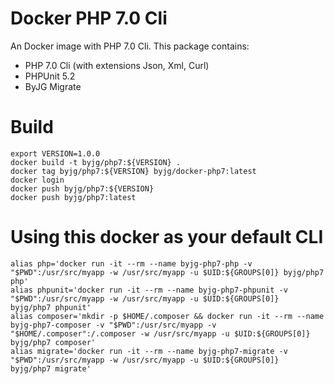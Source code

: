 # Docker PHP 7.0 Cli

An Docker image with PHP 7.0 Cli. This package contains:

- PHP 7.0 Cli (with extensions Json, Xml, Curl)
- PHPUnit 5.2
- ByJG Migrate

# Build

```
export VERSION=1.0.0
docker build -t byjg/php7:${VERSION} .
docker tag byjg/php7:${VERSION} byjg/docker-php7:latest
docker login
docker push byjg/php7:${VERSION}
docker push byjg/php7:latest
```

# Using this docker as your default CLI

```
alias php='docker run -it --rm --name byjg-php7-php -v "$PWD":/usr/src/myapp -w /usr/src/myapp -u $UID:${GROUPS[0]} byjg/php7 php'
alias phpunit='docker run -it --rm --name byjg-php7-phpunit -v "$PWD":/usr/src/myapp -w /usr/src/myapp -u $UID:${GROUPS[0]}  byjg/php7 phpunit'
alias composer='mkdir -p $HOME/.composer && docker run -it --rm --name byjg-php7-composer -v "$PWD":/usr/src/myapp -v "$HOME/.composer":/.composer -w /usr/src/myapp -u $UID:${GROUPS[0]}  byjg/php7 composer'
alias migrate='docker run -it --rm --name byjg-php7-migrate -v "$PWD":/usr/src/myapp -w /usr/src/myapp -u $UID:${GROUPS[0]}  byjg/php7 migrate'
```


